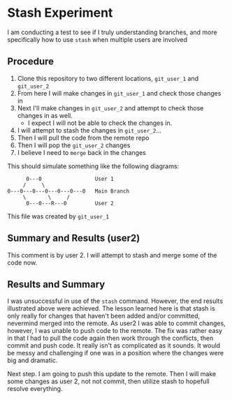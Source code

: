 # Stash Experiment
I am conducting a test to see if I truly understanding branches, and more specifically how to use `stash` when multiple users are involved

## Procedure
1. Clone this repository to two different locations, `git_user_1` and `git_user_2`
2. From here I will make changes in `git_user_1` and check those changes in
3. Next I'll make changes in `git_user_2` and attempt to check those changes in as well.
    - I expect I will not be able to check the changes in.
4. I will attempt to stash the changes in `git_user_2`...
5. Then I will pull the code from the remote repo
6. Then I will pop the `git_user_2` changes
7. I believe I need to `merge` back in the changes

This should simulate something like the following diagrams:

          0---0                 User 1
         /     \
    0---0---0---0---0---0---0   Main Branch
         \       \     /
          0---0---R---0         User 2

This file was created by `git_user_1`

## Summary and Results (user2)
This comment is by user 2.  I will attempt to stash and merge some of the code now.

## Results and Summary
I was unsuccessful in use of the `stash` command.  However, the end results illustrated above were achieved.  The lesson learned here is that stash is only really for changes that haven't been added and/or committed, nevermind merged into the remote.  As user2 I was able to commit changes, however, I was unable to push code to the remote.  The fix was rather easy in that I had to pull the code again then work through the conflicts, then commit and push code.  It really isn't as complicated as it sounds.  It would be messy and challenging if one was in a position where the changes were big and dramatic.

Next step.  I am going to push this update to the remote.  Then I will make some changes as user 2, not not commit, then utilize stash to hopefull resolve everything.
